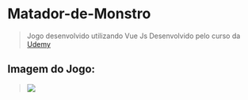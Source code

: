 # Matador-de-Monstro
> Jogo desenvolvido utilizando Vue Js
> Desenvolvido pelo curso da [Udemy](https://www.udemy.com/course/vue-js-completo/learn/lecture/12695959#questions)

## Imagem do Jogo:

>![](https://i.imgur.com/TLGjrDB.png)
 
 
